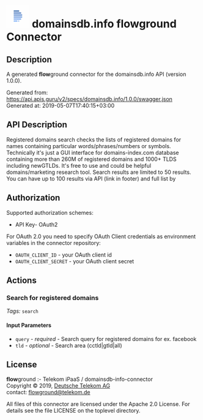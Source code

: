 # ![LOGO](logo.png) domainsdb.info **flow**ground Connector

## Description

A generated **flow**ground connector for the domainsdb.info API (version 1.0.0).

Generated from: https://api.apis.guru/v2/specs/domainsdb.info/1.0.0/swagger.json<br/>
Generated at: 2019-05-07T17:40:15+03:00

## API Description

Registered domains search checks the lists of registered domains for names containing particular words/phrases/numbers or symbols. Technically it's just a GUI interface for domains-index.com database containing more than 260M of registered domains and 1000+ TLDS including newGTLDs. It's free to use and could be helpful domains/marketing research tool. Search results are limited to 50 results. You can have up to 100 results via API (link in footer) and full list by

## Authorization

Supported authorization schemes:
- API Key- OAuth2

For OAuth 2.0 you need to specify OAuth Client credentials as environment variables in the connector repository:
* `OAUTH_CLIENT_ID` - your OAuth client id
* `OAUTH_CLIENT_SECRET` - your OAuth client secret

## Actions

### Search for registered domains

*Tags:* `search`

#### Input Parameters
* `query` - _required_ - Search query for registered domains for ex. facebook
* `tld` - _optional_ - Search area (cctld|gtld|all)

## License

**flow**ground :- Telekom iPaaS / domainsdb-info-connector<br/>
Copyright © 2019, [Deutsche Telekom AG](https://www.telekom.de)<br/>
contact: flowground@telekom.de

All files of this connector are licensed under the Apache 2.0 License. For details
see the file LICENSE on the toplevel directory.

